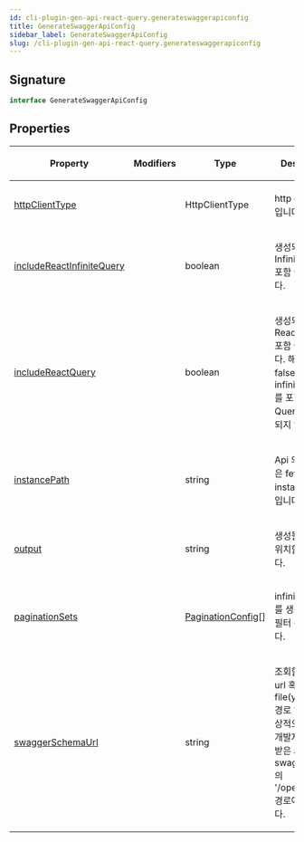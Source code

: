 ```yaml
---
id: cli-plugin-gen-api-react-query.generateswaggerapiconfig
title: GenerateSwaggerApiConfig
sidebar_label: GenerateSwaggerApiConfig
slug: /cli-plugin-gen-api-react-query.generateswaggerapiconfig
---
```






## Signature

```typescript
interface GenerateSwaggerApiConfig 
```

## Properties

<table><thead><tr><th>

Property


</th><th>

Modifiers


</th><th>

Type


</th><th>

Description


</th></tr></thead>
<tbody><tr><td>

[httpClientType](./cli-plugin-gen-api-react-query.generateswaggerapiconfig.httpclienttype)


</td><td>


</td><td>

HttpClientType


</td><td>

http client 타입입니다.


</td></tr>
<tr><td>

[includeReactInfiniteQuery](./cli-plugin-gen-api-react-query.generateswaggerapiconfig.includereactinfinitequery)


</td><td>


</td><td>

boolean


</td><td>

생성되는 코드의 InfiniteQuery 포함 여부 입니다.


</td></tr>
<tr><td>

[includeReactQuery](./cli-plugin-gen-api-react-query.generateswaggerapiconfig.includereactquery)


</td><td>


</td><td>

boolean


</td><td>

생성되는 코드의 React Query 포함 여부 입니다. 해당 옵션이 false 일경우 infiniteQuery 를 포함한 모든 Query 가 생성되지 않습니다.


</td></tr>
<tr><td>

[instancePath](./cli-plugin-gen-api-react-query.generateswaggerapiconfig.instancepath)


</td><td>


</td><td>

string


</td><td>

Api 의 axios 혹은 fetch 요청 instance 주소입니다.


</td></tr>
<tr><td>

[output](./cli-plugin-gen-api-react-query.generateswaggerapiconfig.output)


</td><td>


</td><td>

string


</td><td>

생성될 파일들이 위치할 경로입니다.


</td></tr>
<tr><td>

[paginationSets](./cli-plugin-gen-api-react-query.generateswaggerapiconfig.paginationsets)


</td><td>


</td><td>

[PaginationConfig](./cli-plugin-gen-api-react-query.paginationconfig)[]


</td><td>

infiniteQuery 를 생성할 함수 필터 목록 입니다.


</td></tr>
<tr><td>

[swaggerSchemaUrl](./cli-plugin-gen-api-react-query.generateswaggerapiconfig.swaggerschemaurl)


</td><td>


</td><td>

string


</td><td>

조회할 스웨거의 url 혹은 file(yaml, json) 경로 입니다. 통상적으로 백앤드 개발자에게 공유받은 api-swagger-url 의 '/openapi.json' 경로에 해당합니다.


</td></tr>
</tbody></table>
